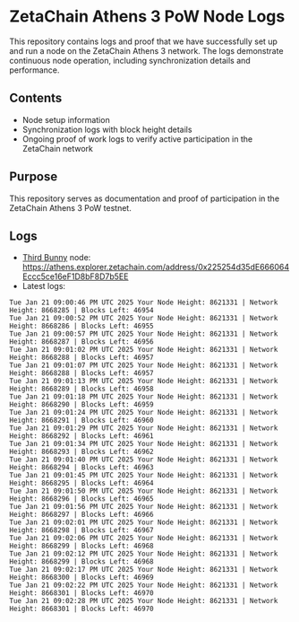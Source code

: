 # ZetaChain Athens 3 PoW Node Logs
This repository contains logs and proof that we have successfully set up and run a node on the ZetaChain Athens 3 network. The logs demonstrate continuous node operation, including synchronization details and performance.

## Contents
- Node setup information
- Synchronization logs with block height details
- Ongoing proof of work logs to verify active participation in the ZetaChain network

## Purpose
This repository serves as documentation and proof of participation in the ZetaChain Athens 3 PoW testnet.

## Logs

- [Third Bunny](https://thirdbunny.xyz/) node: https://athens.explorer.zetachain.com/address/0x225254d35dE666064Eccc5ce16eF1D8bF8D7b5EE
- Latest logs:
```
Tue Jan 21 09:00:46 PM UTC 2025 Your Node Height: 8621331 | Network Height: 8668285 | Blocks Left: 46954
Tue Jan 21 09:00:52 PM UTC 2025 Your Node Height: 8621331 | Network Height: 8668286 | Blocks Left: 46955
Tue Jan 21 09:00:57 PM UTC 2025 Your Node Height: 8621331 | Network Height: 8668287 | Blocks Left: 46956
Tue Jan 21 09:01:02 PM UTC 2025 Your Node Height: 8621331 | Network Height: 8668288 | Blocks Left: 46957
Tue Jan 21 09:01:07 PM UTC 2025 Your Node Height: 8621331 | Network Height: 8668288 | Blocks Left: 46957
Tue Jan 21 09:01:13 PM UTC 2025 Your Node Height: 8621331 | Network Height: 8668289 | Blocks Left: 46958
Tue Jan 21 09:01:18 PM UTC 2025 Your Node Height: 8621331 | Network Height: 8668290 | Blocks Left: 46959
Tue Jan 21 09:01:24 PM UTC 2025 Your Node Height: 8621331 | Network Height: 8668291 | Blocks Left: 46960
Tue Jan 21 09:01:29 PM UTC 2025 Your Node Height: 8621331 | Network Height: 8668292 | Blocks Left: 46961
Tue Jan 21 09:01:34 PM UTC 2025 Your Node Height: 8621331 | Network Height: 8668293 | Blocks Left: 46962
Tue Jan 21 09:01:40 PM UTC 2025 Your Node Height: 8621331 | Network Height: 8668294 | Blocks Left: 46963
Tue Jan 21 09:01:45 PM UTC 2025 Your Node Height: 8621331 | Network Height: 8668295 | Blocks Left: 46964
Tue Jan 21 09:01:50 PM UTC 2025 Your Node Height: 8621331 | Network Height: 8668296 | Blocks Left: 46965
Tue Jan 21 09:01:56 PM UTC 2025 Your Node Height: 8621331 | Network Height: 8668297 | Blocks Left: 46966
Tue Jan 21 09:02:01 PM UTC 2025 Your Node Height: 8621331 | Network Height: 8668298 | Blocks Left: 46967
Tue Jan 21 09:02:06 PM UTC 2025 Your Node Height: 8621331 | Network Height: 8668299 | Blocks Left: 46968
Tue Jan 21 09:02:12 PM UTC 2025 Your Node Height: 8621331 | Network Height: 8668299 | Blocks Left: 46968
Tue Jan 21 09:02:17 PM UTC 2025 Your Node Height: 8621331 | Network Height: 8668300 | Blocks Left: 46969
Tue Jan 21 09:02:22 PM UTC 2025 Your Node Height: 8621331 | Network Height: 8668301 | Blocks Left: 46970
Tue Jan 21 09:02:28 PM UTC 2025 Your Node Height: 8621331 | Network Height: 8668301 | Blocks Left: 46970
```
